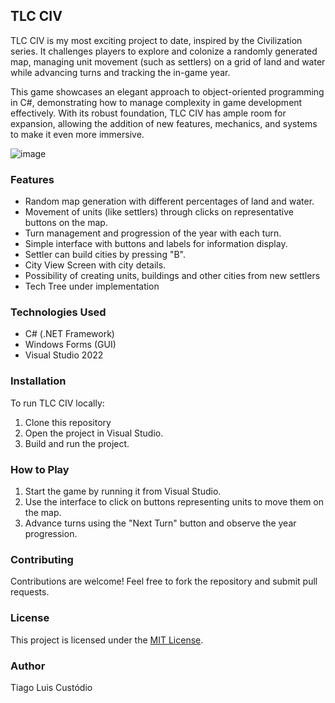 ## TLC CIV
TLC CIV is my most exciting project to date, inspired by the Civilization series. It challenges players to explore and colonize a randomly generated map, managing unit movement (such as settlers) on a grid of land and water while advancing turns and tracking the in-game year.  

This game showcases an elegant approach to object-oriented programming in C#, demonstrating how to manage complexity in game development effectively. With its robust foundation, TLC CIV has ample room for expansion, allowing the addition of new features, mechanics, and systems to make it even more immersive.  
  
![image](https://github.com/user-attachments/assets/bdd895e0-7c71-4951-9e15-70e9d6fbd93f)



### Features

- Random map generation with different percentages of land and water.
- Movement of units (like settlers) through clicks on representative buttons on the map.
- Turn management and progression of the year with each turn.
- Simple interface with buttons and labels for information display.
- Settler can build cities by pressing "B".  
- City View Screen with city details.  
- Possibility of creating units, buildings and other cities from new settlers
- Tech Tree under implementation  

### Technologies Used

- C# (.NET Framework)
- Windows Forms (GUI)
- Visual Studio 2022

### Installation

To run TLC CIV locally:

1. Clone this repository  
2. Open the project in Visual Studio.
3. Build and run the project.

### How to Play

1. Start the game by running it from Visual Studio.
2. Use the interface to click on buttons representing units to move them on the map.
3. Advance turns using the "Next Turn" button and observe the year progression.

### Contributing

Contributions are welcome! Feel free to fork the repository and submit pull requests.

### License

This project is licensed under the [MIT License](LICENSE).

### Author
Tiago Luis Custódio


